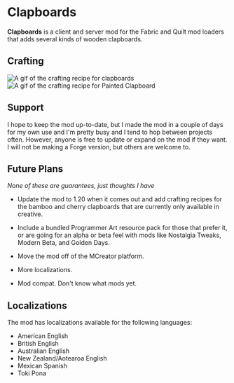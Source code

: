 # Clapboards

**Clapboards** is a client and server mod for the Fabric and Quilt mod loaders that adds several kinds of wooden clapboards.

## Crafting

![A gif of the crafting recipe for clapboards](https://cdn-raw.modrinth.com/data/eLgDdBhb/images/b07a838bf91003fc4b82edce15addf3b16fab55c.gif)
![A gif of the crafting recipe for Painted Clapboard](https://cdn-raw.modrinth.com/data/eLgDdBhb/images/3e8d20b4e157ee69e86868b1f96ff03e6c9796e6.gif)

## Support

I hope to keep the mod up-to-date, but I made the mod in a couple of days for my own use and I'm pretty busy and I tend to hop between projects often. However, anyone is free to update or expand on the mod if they want. I will not be making a Forge version, but others are welcome to.

## Future Plans
*None of these are guarantees, just thoughts I have*

- Update the mod to 1.20 when it comes out and add crafting recipes for the bamboo and cherry clapboards that are currently only available in creative.

- Include a bundled Programmer Art resource pack for those that prefer it, or are going for an alpha or beta feel with mods like Nostalgia Tweaks, Modern Beta, and Golden Days.

- Move the mod off of the MCreator platform.

- More localizations.

- Mod compat. Don't know what mods yet.

## Localizations

The mod has localizations available for the following languages:

- American English
- British English
- Australian English
- New Zealand/Aotearoa English
- Mexican Spanish
- Toki Pona
